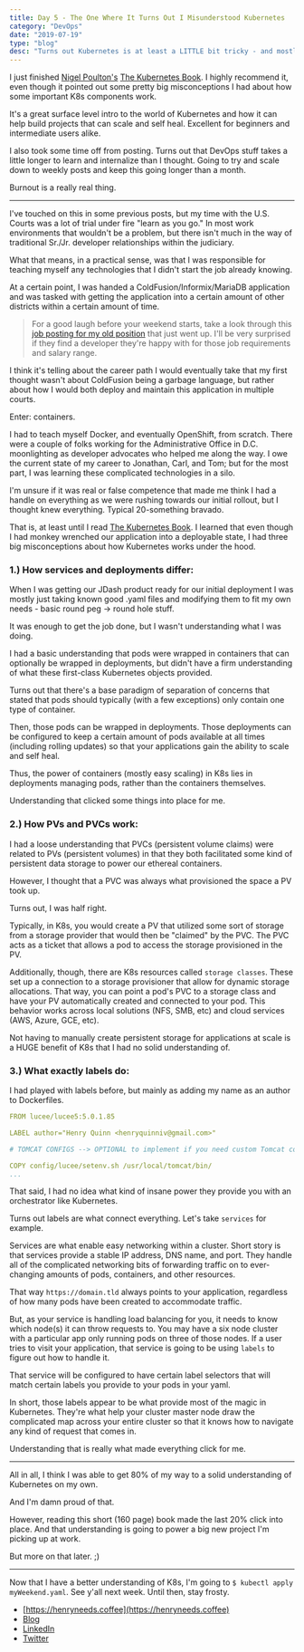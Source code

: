 ```yaml
---
title: Day 5 - The One Where It Turns Out I Misunderstood Kubernetes
category: "DevOps"
date: "2019-07-19"
type: "blog"
desc: "Turns out Kubernetes is at least a LITTLE bit tricky - and mostly functions on labels."
---
```


I just finished [Nigel Poulton's](https://twitter.com/nigelpoulton) [The Kubernetes Book](https://leanpub.com/thekubernetesbook). I highly recommend it, even though it pointed out some pretty big misconceptions I had about how some important K8s components work.

It's a great surface level intro to the world of Kubernetes and how it can help build projects that can scale and self heal. Excellent for beginners and intermediate users alike.

I also took some time off from posting. Turns out that DevOps stuff takes a little longer to learn and internalize than I thought. Going to try and scale down to weekly posts and keep this going longer than a month.

Burnout is a really real thing.

---

I've touched on this in some previous posts, but my time with the U.S. Courts was a lot of trial under fire "learn as you go." In most work environments that wouldn't be a problem, but there isn't much in the way of traditional Sr./Jr. developer relationships within the judiciary.

What that means, in a practical sense, was that I was responsible for teaching myself any technologies that I didn't start the job already knowing.

At a certain point, I was handed a ColdFusion/Informix/MariaDB application and was tasked with getting the application into a certain amount of other districts within a certain amount of time.

> For a good laugh before your weekend starts, take a look through this [job posting for my old position](https://henryneeds.coffee/files/MyOldCourtProgrammerJob.pdf) that just went up. I'll be very surprised if they find a developer they're happy with for those job requirements and salary range.

I think it's telling about the career path I would eventually take that my first thought wasn't about ColdFusion being a garbage language, but rather about how I would both deploy and maintain this application in multiple courts.

Enter: containers.

I had to teach myself Docker, and eventually OpenShift, from scratch. There were a couple of folks working for the Administrative Office in D.C. moonlighting as developer advocates who helped me along the way. I owe the current state of my career to Jonathan, Carl, and Tom; but for the most part, I was learning these complicated technologies in a silo.

I'm unsure if it was real or false competence that made me think I had a handle on everything as we were rushing towards our initial rollout, but I thought knew everything. Typical 20-something bravado.

That is, at least until I read [The Kubernetes Book](https://leanpub.com/thekubernetesbook). I learned that even though I had monkey wrenched our application into a deployable state, I had three big misconceptions about how Kubernetes works under the hood.

### 1.) How services and deployments differ:

When I was getting our JDash product ready for our initial deployment I was mostly just taking known good .yaml files and modifying them to fit my own needs - basic round peg -> round hole stuff.

It was enough to get the job done, but I wasn't understanding what I was doing.

I had a basic understanding that pods were wrapped in containers that can optionally be wrapped in deployments, but didn't have a firm understanding of what these first-class Kubernetes objects provided.

Turns out that there's a base paradigm of separation of concerns that stated that pods should typically (with a few exceptions) only contain one type of container.

Then, those pods can be wrapped in deployments. Those deployments can be configured to keep a certain amount of pods available at all times (including rolling updates) so that your applications gain the ability to scale and self heal.

Thus, the power of containers (mostly easy scaling) in K8s lies in deployments managing pods, rather than the containers themselves.

Understanding that clicked some things into place for me.

### 2.) How PVs and PVCs work:

I had a loose understanding that PVCs (persistent volume claims) were related to PVs (persistent volumes) in that they both facilitated some kind of persistent data storage to power our ethereal containers.

However, I thought that a PVC was always what provisioned the space a PV took up.

Turns out, I was half right.

Typically, in K8s, you would create a PV that utilized some sort of storage from a storage provider that would then be "claimed" by the PVC. The PVC acts as a ticket that allows a pod to access the storage provisioned in the PV.

Additionally, though, there are K8s resources called `storage classes`. These set up a connection to a storage provisioner that allow for dynamic storage allocations. That way, you can point a pod's PVC to a storage class and have your PV automatically created and connected to your pod. This behavior works across local solutions (NFS, SMB, etc) and cloud services (AWS, Azure, GCE, etc).

Not having to manually create persistent storage for applications at scale is a HUGE benefit of K8s that I had no solid understanding of.

### 3.) What exactly labels do:

I had played with labels before, but mainly as adding my name as an author to Dockerfiles.

```yaml
FROM lucee/lucee5:5.0.1.85

LABEL author="Henry Quinn <henryquinniv@gmail.com>"

# TOMCAT CONFIGS --> OPTIONAL to implement if you need custom Tomcat config.

COPY config/lucee/setenv.sh /usr/local/tomcat/bin/
...
```

That said, I had no idea what kind of insane power they provide you with an orchestrator like Kubernetes.

Turns out labels are what connect everything. Let's take `services` for example.

Services are what enable easy networking within a cluster. Short story is that services provide a stable IP address, DNS name, and port. They handle all of the complicated networking bits of forwarding traffic on to ever-changing amounts of pods, containers, and other resources.

That way `https://domain.tld` always points to your application, regardless of how many pods have been created to accommodate traffic.

But, as your service is handling load balancing for you, it needs to know which node(s) it can throw requests to. You may have a six node cluster with a particular app only running pods on three of those nodes. If a user tries to visit your application, that service is going to be using `labels` to figure out how to handle it.

That service will be configured to have certain label selectors that will match certain labels you provide to your pods in your yaml. 

In short, those labels appear to be what provide most of the magic in Kubernetes. They're what help your cluster master node draw the complicated map across your entire cluster so that it knows how to navigate any kind of request that comes in.

Understanding that is really what made everything click for me.

---

All in all, I think I was able to get 80% of my way to a solid understanding of Kubernetes on my own.

And I'm damn proud of that.

However, reading this short (160 page) book made the last 20% click into place. And that understanding is going to power a big new project I'm picking up at work.

But more on that later. ;)

---

Now that I have a better understanding of K8s, I'm going to `$ kubectl apply myWeekend.yaml`. See y'all next week. Until then, stay frosty.

- [https://henryneeds.coffee](https://henryneeds.coffee)
- [Blog](https://henryneeds.coffee/blog)
- [LinkedIn](https://linkedin.com/in/henryquinniv)
- [Twitter](https://twitter.com/quinncuatro)
